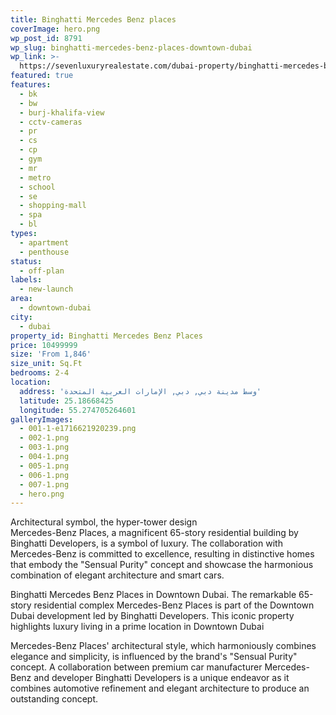 ```yaml
---
title: Binghatti Mercedes Benz places
coverImage: hero.png
wp_post_id: 8791
wp_slug: binghatti-mercedes-benz-places-downtown-dubai
wp_link: >-
  https://sevenluxuryrealestate.com/dubai-property/binghatti-mercedes-benz-places-downtown-dubai/
featured: true
features:
  - bk
  - bw
  - burj-khalifa-view
  - cctv-cameras
  - pr
  - cs
  - cp
  - gym
  - mr
  - metro
  - school
  - se
  - shopping-mall
  - spa
  - bl
types:
  - apartment
  - penthouse
status:
  - off-plan
labels:
  - new-launch
area:
  - downtown-dubai
city:
  - dubai
property_id: Binghatti Mercedes Benz Places
price: 10499999
size: 'From 1,846'
size_unit: Sq.Ft
bedrooms: 2-4
location:
  address: 'وسط مدينة دبي, دبي, الإمارات العربية المتحدة'
  latitude: 25.18668425
  longitude: 55.274705264601
galleryImages:
  - 001-1-e1716621920239.png
  - 002-1.png
  - 003-1.png
  - 004-1.png
  - 005-1.png
  - 006-1.png
  - 007-1.png
  - hero.png
---
```


Architectural symbol, the hyper-tower design  
Mercedes-Benz Places, a magnificent 65-story residential building by Binghatti Developers, is a symbol of luxury. The collaboration with Mercedes-Benz is committed to excellence, resulting in distinctive homes that embody the "Sensual Purity" concept and showcase the harmonious combination of elegant architecture and smart cars.

Binghatti Mercedes Benz Places in Downtown Dubai. The remarkable 65-story residential complex Mercedes-Benz Places is part of the Downtown Dubai development led by Binghatti Developers. This iconic property highlights luxury living in a prime location in Downtown Dubai

Mercedes-Benz Places' architectural style, which harmoniously combines elegance and simplicity, is influenced by the brand's "Sensual Purity" concept. A collaboration between premium car manufacturer Mercedes-Benz and developer Binghatti Developers is a unique endeavor as it combines automotive refinement and elegant architecture to produce an outstanding concept.
